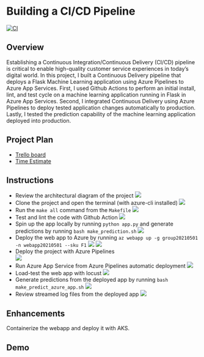 # Building a CI/CD Pipeline
[![CI](https://github.com/iDataist/Building-a-CI-CD-pipeline/actions/workflows/main.yml/badge.svg)](https://github.com/iDataist/Building-a-CI-CD-pipeline/actions/workflows/main.yml)
## Overview
Establishing a Continuous Integration/Continuous Delivery (CI/CD) pipeline is critical to enable high-quality customer service experiences in today’s digital world. In this project, I built a Continuous Delivery pipeline that deploys a Flask Machine Learning application using Azure Pipelines to Azure App Services. First, I used Github Actions to perform an initial install, lint, and test cycle on a machine learning application running in Flask in Azure App Services. Second, I integrated Continuous Delivery using Azure Pipelines to deploy tested application changes automatically to production. Lastly, I tested the prediction capability of the machine learning application deployed into production. 

## Project Plan

* [Trello board](https://trello.com/invite/b/991rrsp2/557a8a37842cf3151b22957d3173efb5/kanban-template)
* [Time Estimate](https://github.com/iDataist/Building-a-CI-CD-pipeline/blob/main/time_estimate.xlsx)

## Instructions
* Review the architectural diagram of the project
    ![](screenshots/architecture_diagram.png)
* Clone the project and open the terminal (with azure-cli installed)
    ![](screenshots/azure_shell.png)
* Run the `make all` command from the `Makefile`
    ![](screenshots/make_all.png)
* Test and lint the code with Github Action 
    ![](screenshots/github_action.png)
* Spin up the app locally by running `python app.py` and generate predictions by running `bash make_prediction.sh`
    ![](screenshots/test_run1.png)
* Deploy the web app to Azure by running `az webapp up -g group20210501 -n webapp20210501 --sku F1`
    ![](screenshots/webapp1.png)
    ![](screenshots/webapp2.png)
* Deploy the project with Azure Pipelines  
    ![](screenshots/azure_pipeline1.png)
* Run Azure App Service from Azure Pipelines automatic deployment
    ![](screenshots/azure_pipeline2.png)
* Load-test the web app with locust
    ![](screenshots/locust.png)
* Generate predictions from the deployed app by running `bash make_predict_azure_app.sh` 
    ![](screenshots/test_run2.png)
* Review streamed log files from the deployed app
    ![](screenshots/log_stream.png)
## Enhancements
Containerize the webapp and deploy it with AKS.
## Demo 




